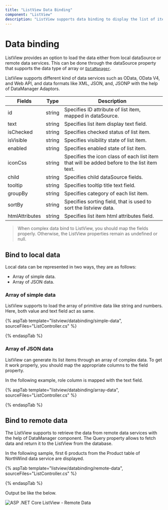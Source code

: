 ```yaml
---
title: "ListView Data Binding"
component: "ListView"
description: "ListView supports data binding to display the list of items from local array/JSON data or server-side data source using DataManager."
---
```


# Data binding

ListView provides an option to load the data either from local dataSource or remote data services. This can be done through the dataSource property that supports the data type of array or [`DataManager`](https://help.syncfusion.com/cr/aspnetcore-js2/Syncfusion.EJ2.DataManager.html).

ListView supports different kind of data services such as OData, OData V4, and Web API, and data formats like XML, JSON, and, JSONP with the help of DataManager Adaptors.

| Fields | Type | Description |
|------|------|-------------|
| id | string | Specifies ID attribute of list item, mapped in dataSource. |
| text | string | Specifies list item display text field. |
| isChecked | string | Specifies checked status of list item. |
| isVisible | string | Specifies visibility state of list item. |
| enabled | string | Specifies enabled state of list item. |
| iconCss | string | Specifies the icon class of each list item that will be added before to the list item text. |
| child | string | Specifies child dataSource fields. |
| tooltip | string | Specifies tooltip title text field. |
| groupBy | string | Specifies category of each list item. |
| sortBy | string | Specifies sorting field, that is used to sort the listview data. |
| htmlAttributes | string | Specifies list item html attributes field. |

> When complex data bind to ListView, you should map the fields properly. Otherwise, the ListView properties remain as undefined or null.

## Bind to local data

Local data can be represented in two ways, they are as follows:

* Array of simple data.
* Array of JSON data.

### Array of simple data

ListView supports to load the array of primitive data like string and numbers. Here, both value and text field act as same.

{% aspTab template="listview/databinding/simple-data", sourceFiles="ListController.cs" %}

{% endaspTab %}

### Array of JSON data

ListView can generate its list items through an array of complex data. To get it work properly, you should map the appropriate columns to the field property.

In the following example, role column is mapped with the text field.

{% aspTab template="listview/databinding/array-data", sourceFiles="ListController.cs" %}

{% endaspTab %}

## Bind to remote data

The ListView supports to retrieve the data from remote data services with the help of DataManager component. The Query property allows to fetch data and return it to the ListView from the database.

In the following sample, first 6 products from the Product table of NorthWind data service are displayed.

{% aspTab template="listview/databinding/remote-data", sourceFiles="ListController.cs" %}

{% endaspTab %}

Output be like the below.

![ASP .NET Core ListView - Remote Data](./images/remotedata.png)
